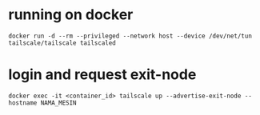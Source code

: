# running on docker 

`
docker run -d --rm --privileged --network host --device /dev/net/tun tailscale/tailscale tailscaled
`

# login and request exit-node
`
docker exec -it <container_id> tailscale up --advertise-exit-node --hostname NAMA_MESIN
`
